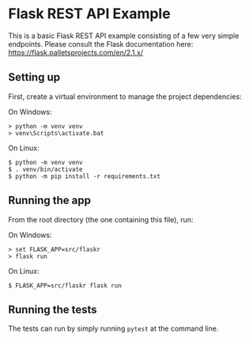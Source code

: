 # Flask REST API Example

This is a basic Flask REST API example consisting of a few very simple endpoints.
Please consult the Flask documentation here: https://flask.palletsprojects.com/en/2.1.x/

## Setting up

First, create a virtual environment to manage the project dependencies:

On Windows:

```
> python -m venv venv
> venv\Scripts\activate.bat
```

On Linux:

```
$ python -m venv venv
$ . venv/bin/activate
$ python -m pip install -r requirements.txt
```

## Running the app

From the root directory (the one containing this file), run:

On Windows:

```
> set FLASK_APP=src/flaskr
> flask run
```

On Linux:

```
$ FLASK_APP=src/flaskr flask run
```

## Running the tests

The tests can run by simply running `pytest` at the command line.
